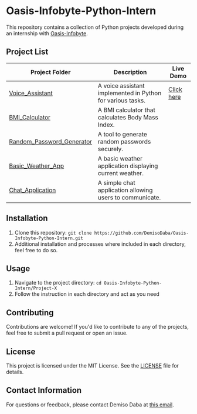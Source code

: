 # Oasis-Infobyte-Python-Intern

This repository contains a collection of Python projects developed during an internship with [Oasis-Infobyte](https://oasisinfobyte.com).

## Project List

| Project Folder              | Description                                                   |Live Demo|
|-----------------------------|---------------------------------------------------------------|---------|
| [Voice_Assistant](./Project-1_Voice_Assistant)  | A voice assistant implemented in Python for various tasks.    | [Click here](https://www.youtube.com/watch?v=dJRvtUx5S9o) |
| [BMI_Calculator](./Project-2_BMI_Calculator)   | A BMI calculator that calculates Body Mass Index.             |
| [Random_Password_Generator](./Project-3_Random_Password_Generator) | A tool to generate random passwords securely.          |
| [Basic_Weather_App](./Project-4_Basic_Weather_App)| A basic weather application displaying current weather.       |
| [Chat_Application](./Project-5_Chat_Application) | A simple chat application allowing users to communicate.     |

## Installation
1. Clone this repository: `git clone https://github.com/DemisoDaba/Oasis-Infobyte-Python-Intern.git`
2. Additional installation and processes where included in each directory, feel free to do so.

## Usage
1. Navigate to the project directory: `cd Oasis-Infobyte-Python-Intern/Project-X`
2. Follow the instruction in each directory and act as you need

## Contributing
Contributions are welcome! If you'd like to contribute to any of the projects, feel free to submit a pull request or open an issue.

## License
This project is licensed under the MIT License. See the [LICENSE](LICENSE) file for details.

## Contact Information
For questions or feedback, please contact Demiso Daba at [this email](demo.nkmt1@gmail.com).
